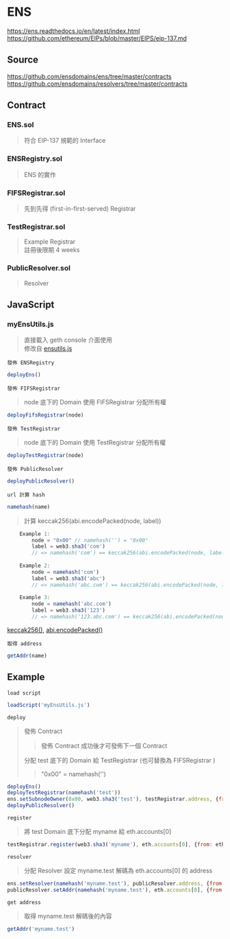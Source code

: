 # ENS
https://ens.readthedocs.io/en/latest/index.html  
https://github.com/ethereum/EIPs/blob/master/EIPS/eip-137.md
## Source
https://github.com/ensdomains/ens/tree/master/contracts  
https://github.com/ensdomains/resolvers/tree/master/contracts
## Contract
### ENS.sol
> 符合 EIP-137 規範的 Interface
### ENSRegistry.sol
> ENS 的實作
### FIFSRegistrar.sol
> 先到先得 (first-in-first-served) Registrar
### TestRegistrar.sol
> Example Registrar  
> 註冊後限期 4 weeks
### PublicResolver.sol
> Resolver
## JavaScript
### myEnsUtils.js
[ensutils.js]: https://github.com/ensdomains/ens/blob/master/ensutils.js
> 直接載入 geth console 介面使用  
> 修改自 [ensutils.js]

`發佈 ENSRegistry`
```Javascript
deployEns()
```

`發佈 FIFSRegistrar`
> node 底下的 Domain 使用 FIFSRegistrar 分配所有權
```Javascript
deployFifsRegistrar(node)
```

`發佈 TestRegistrar`
> node 底下的 Domain 使用 TestRegistrar 分配所有權
```Javascript
deployTestRegistrar(node)
```

`發佈 PublicResolver`
```Javascript
deployPublicResolver()
```

`url 計算 hash`
```Javascript
namehash(name)
```
> 計算 keccak256(abi.encodePacked(node, label))
```Javascript 
    Example 1:
        node = "0x00" // namehash('') = "0x00"
        label = web3.sha3('com')
        // => namehash('com') == keccak256(abi.encodePacked(node, label))
        
    Example 2:
        node = namehash('com')
        label = web3.sha3('abc')
        // => namehash('abc.com') == keccak256(abi.encodePacked(node, label))
    
    Example 3:
        node = namehash('abc.com')
        label = web3.sha3('123')
        // => namehash('123.abc.com') == keccak256(abi.encodePacked(node, label))
```
[keccak256()]: https://solidity.readthedocs.io/en/v0.5.3/units-and-global-variables.html#mathematical-and-cryptographic-functions
[abi.encodePacked()]: https://solidity.readthedocs.io/en/v0.5.3/abi-spec.html#abi-packed-mode
[keccak256()], [abi.encodePacked()] 

`取得 address`
```Javascript
getAddr(name)
```

## Example
`load script`
```Javascript
loadScript('myEnsUtils.js')
```
`deploy`
> 發佈 Contract  
>> 發佈 Contract 成功後才可發佈下一個 Contract
> 
> 分配 test 底下的 Domain 給 TestRegistrar (也可替換為 FIFSRegistrar )
>> "0x00" = namehash('')
```Javascript
deployEns() 
deployTestRegistrar(namehash('test'))
ens.setSubnodeOwner(0x00, web3.sha3('test'), testRegistrar.address, {from: eth.accounts[0]})
deployPublicResolver()
```
`register`
> 將 test Domain 底下分配 myname 給 eth.accounts[0]
```Javascript
testRegistrar.register(web3.sha3('myname'), eth.accounts[0], {from: eth.accounts[0]})
```
`resolver`
> 分配 Resolver
> 設定 myname.test 解碼為 eth.accounts[0] 的 address
```Javascript
ens.setResolver(namehash('myname.test'), publicResolver.address, {from: eth.accounts[0]})
publicResolver.setAddr(namehash('myname.test'), eth.accounts[0], {from: eth.accounts[0]})
```
`get address`
> 取得 myname.test 解碼後的內容
```Javascript
getAddr('myname.test')
```